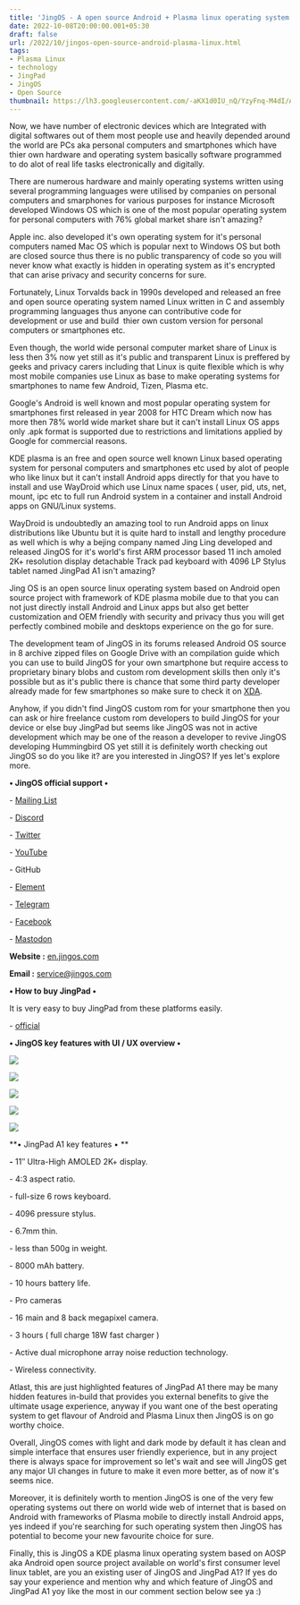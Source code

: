 ```yaml
---
title: 'JingOS - A open source Android + Plasma linux operating system.'
date: 2022-10-08T20:00:00.001+05:30
draft: false
url: /2022/10/jingos-open-source-android-plasma-linux.html
tags: 
- Plasma Linux
- technology
- JingPad
- JingOS
- Open Source
thumbnail: https://lh3.googleusercontent.com/-aKX1d0IU_nQ/YzyFnq-M4dI/AAAAAAAAOLc/dqVmKAJM1SMCKGVgtBvUEZHl_GLws6YZwCNcBGAsYHQ/s1600/1664910747752731-0.png
---
```


  

  

Now, we have number of electronic devices which are Integrated with digital softwares out of them most people use and heavily depended around the world are PCs aka personal computers and smartphones which have thier own hardware and operating system basically software programmed to do alot of real life tasks electronically and digitally.

  

There are numerous hardware and mainly operating systems written using several programming languages were utilised by companies on personal computers and smarphones for various purposes for instance Microsoft developed Windows OS which is one of the most popular operating system for personal computers with 76% global market share isn't amazing?

  

Apple inc. also developed it's own operating system for it's personal computers named Mac OS which is popular next to Windows OS but both are closed source thus there is no public transparency of code so you will never know what exactly is hidden in operating system as it's encrypted that can arise privacy and security concerns for sure.

  

Fortunately, Linux Torvalds back in 1990s developed and released an free and open source operating system named Linux written in C and assembly programming languages thus anyone can contributive code for development or use and build  thier own custom version for personal computers or smartphones etc.

  

Even though, the world wide personal computer market share of Linux is less then 3% now yet still as it's public and transparent Linux is preffered by geeks and privacy carers including that Linux is quite flexible which is why most mobile companies use Linux as base to make operating systems for smartphones to name few Android, Tizen, Plasma etc.

  

Google's Android is well known and most popular operating system for smartphones first released in year 2008 for HTC Dream which now has more then 78% world wide market share but it can't install Linux OS apps only .apk format is supported due to restrictions and limitations applied by Google for commercial reasons.

  

KDE plasma is an free and open source well known Linux based operating system for personal computers and smartphones etc used by alot of people who like linux but it can't install Android apps directly for that you have to install and use WayDroid which use Linux name spaces ( user, pid, uts, net, mount, ipc etc to full run Android system in a container and install Android apps on GNU/Linux systems.

  

WayDroid is undoubtedly an amazing tool to run Android apps on linux distributions like Ubuntu but it is quite hard to install and lengthy procedure as well which is why a bejing company named Jing Ling developed and released JingOS for it's world's first ARM processor based 11 inch amoled 2K+ resolution display detachable Track pad keyboard with 4096 LP Stylus tablet named JingPad A1 isn't amazing?

  

Jing OS is an open source linux operating system based on Android open source project with framework of KDE plasma mobile due to that you can not just directly install Android and Linux apps but also get better customization and OEM friendly with security and privacy thus you will get perfectly combined mobile and desktops experience on the go for sure.

  

The development team of JingOS in its forums released Android OS source in 8 archive zipped files on Google Drive with an compilation guide which you can use to build JingOS for your own smartphone but require access to proprietary binary blobs and custom rom development skills then only it's possible but as it's public there is chance that some third party developer already made for few smartphones so make sure to check it on [XDA](http://XDA.com).

  

Anyhow, if you didn't find JingOS custom rom for your smartphone then you can ask or hire freelance custom rom developers to build JingOS for your device or else buy JingPad but seems like JingOS was not in active development which may be one of the reason a developer to revive JingOS developing Hummingbird OS yet still it is definitely worth checking out JingOS so do you like it? are you interested in JingOS? If yes let's explore more.

  

**• JingOS official support •**

\- [Mailing List](http://hk.mikecrm.com/pg5E05S)

\- [Discord](https://discord.gg/xEwDGW7RnJ)

\- [Twitter](http://www.twitter.com/jingos_official)

\- [YouTube](https://www.youtube.com/c/JingOS-team/videos)

\- GitHub

\- [Element](https://matrix.to/#/#jingos:matrix.org)

\- [Telegram](https://t.me/JingOS_Linux)

\- [Facebook](https://www.facebook.com/JingOSfb)

\- [Mastodon](https://mastodon.social/@jingos_official)

  

**Website :** [en.jingos.com](http://en.jingos.com)

**Email :** [service@jingos.com](mailto:service@jingos.com)

**• How to buy JingPad •**

It is very easy to buy JingPad from these platforms easily.

  

\- [official](https://en.jingos.com/jingpad-a1/)

**• JingOS key features with UI / UX overview •**

 **![](https://lh3.googleusercontent.com/-17B-VG8B-_o/YzyFmmjBpjI/AAAAAAAAOLY/inu-0Juj5hQxzYcu9rV2SoPd18_RbinEgCNcBGAsYHQ/s1600/1664910743563537-1.png)** 

 **![](https://lh3.googleusercontent.com/-uXGwD6qOmGU/YzyFlREG2tI/AAAAAAAAOLU/Fsg1JT0uwI4k9DfHiHHGx-SqkiK9kWQlQCNcBGAsYHQ/s1600/1664910738676692-2.png)** 

 **![](https://lh3.googleusercontent.com/-KbyTeVI2fs0/YzyFkYb02YI/AAAAAAAAOLQ/wTUyw-XtMBICwL4Tt6FELC0EeDRVrMcxQCNcBGAsYHQ/s1600/1664910734931529-3.png)** 

 **![](https://lh3.googleusercontent.com/-8sV6vQuUn7U/YzyFjcaAFTI/AAAAAAAAOLM/Vr0i8KBC5mckp6NOcIa4b5JLWRnLoKSBACNcBGAsYHQ/s1600/1664910730730883-4.png)** 

 **![](https://lh3.googleusercontent.com/-AeCqrbWpNJM/YzyFiUm13vI/AAAAAAAAOLI/ZJd0_h2if8oMP_Fd1ZJuBng0SvIhI95-wCNcBGAsYHQ/s1600/1664910726045263-5.png)** 

**• JingPad A1 key features • **

**\-** 11″ Ultra-High AMOLED 2K+ display.

\- 4:3 aspect ratio.

\- full-size 6 rows keyboard.

\- 4096 pressure stylus.

\- 6.7mm thin.

\- less than 500g in weight.

\- 8000 mAh battery.

\- 10 hours battery life.

\- Pro cameras

\- 16 main and 8 back megapixel camera.

\- 3 hours ( full charge 18W fast charger )

\- Active dual microphone array noise reduction technology.

\- Wireless connectivity.

  

Atlast, this are just highlighted features of JingPad A1 there may be many hidden features in-build that provides you external benefits to give the ultimate usage experience, anyway if you want one of the best operating system to get flavour of Android and Plasma Linux then JingOS is on go worthy choice.

  

Overall, JingOS comes with light and dark mode by default it has clean and simple interface that ensures user friendly experience, but in any project there is always space for improvement so let's wait and see will JingOS get any major UI changes in future to make it even more better, as of now it's seems nice.

  

Moreover, it is definitely worth to mention JingOS is one of the very few operating systems out there on world wide web of internet that is based on Android with frameworks of Plasma mobile to directly install Android apps, yes indeed if you're searching for such operating system then JingOS has potential to become your new favourite choice for sure.

  

Finally, this is JingOS a KDE plasma linux operating system based on AOSP aka Android open source project available on world's first consumer level linux tablet, are you an existing user of JingOS and JingPad A1? If yes do say your experience and mention why and which feature of JingOS and JingPad A1 yoy like the most in our comment section below see ya :)